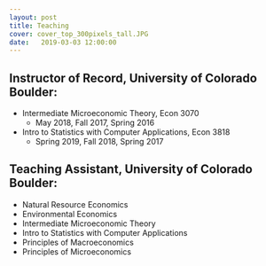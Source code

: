 ```yaml
---
layout: post
title: Teaching
cover: cover_top_300pixels_tall.JPG
date:   2019-03-03 12:00:00
---
```


## Instructor of Record, University of Colorado Boulder:
* Intermediate Microeconomic Theory, Econ 3070
	* May 2018, Fall 2017, Spring 2016
* Intro to Statistics with Computer Applications, Econ 3818
	* Spring 2019, Fall 2018, Spring 2017

## Teaching Assistant, University of Colorado Boulder:
* Natural Resource Economics
* Environmental Economics
* Intermediate Microeconomic Theory
* Intro to Statistics with Computer Applications
* Principles of Macroeconomics
* Principles of Microeconomics
